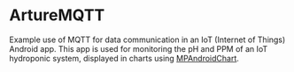 # ArtureMQTT

Example use of MQTT for data communication in an IoT (Internet of Things) Android app. This app is used for monitoring the pH and PPM of an IoT hydroponic system, displayed in charts using [MPAndroidChart](https://github.com/PhilJay/MPAndroidChart "MPAndroidChart").
